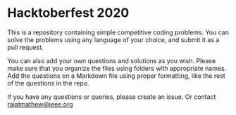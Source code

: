 # Hacktoberfest 2020

This is a repository containing simple competitive coding problems. You can solve the problems using any language of your choice, and submit it as a pull request.

You can also add your own questions and solutions as you wish. Please make sure that you organize the files using folders with appropriate names. Add the questions on a Markdown file using proper formatting, like the rest of the questions in the repo.

If you have any questions or queries, please create an issue. Or contact rajatmathew@ieee.org
